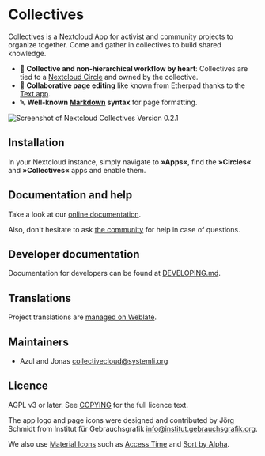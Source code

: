 # Collectives

Collectives is a Nextcloud App for activist and community projects to
organize together. Come and gather in collectives to build shared knowledge.

* 👥 **Collective and non-hierarchical workflow by heart**: Collectives are
  tied to a [Nextcloud Circle](https://github.com/nextcloud/circles) and
  owned by the collective.
* 📝 **Collaborative page editing** like known from Etherpad thanks to the
  [Text app](https://github.com/nextcloud/text).
* 🔤 **Well-known [Markdown](https://en.wikipedia.org/wiki/Markdown) syntax**
  for page formatting.

![Screenshot of Nextcloud Collectives Version 0.2.1](https://gitlab.com/collectivecloud/collectives/-/raw/main/docs/static/images/screenshot.png)

## Installation

In your Nextcloud instance, simply navigate to **»Apps«**, find the
**»Circles«** and **»Collectives«** apps and enable them.

## Documentation and help

Take a look at our [online documentation](https://collectivecloud.gitlab.io/collectives/).

Also, don't hesitate to ask [the community](https://help.nextcloud.com/c/apps/collectives/174)
for help in case of questions.

## Developer documentation

Documentation for developers can be found at [DEVELOPING.md](DEVELOPING.md).

## Translations

Project translations are [managed on Weblate](https://hosted.weblate.org/engage/collectives/).

## Maintainers

* Azul and Jonas <collectivecloud@systemli.org>

## Licence

AGPL v3 or later. See [COPYING](COPYING) for the full licence text.

The app logo and page icons were designed and contributed by Jörg Schmidt
from Institut für Gebrauchsgrafik <info@institut.gebrauchsgrafik.org>.

We also use [Material Icons](https://fonts.google.com/icons?selected=Material) such as [Access Time](https://fonts.google.com/icons?selected=Material%20Icons%3Aaccess_time) and [Sort by Alpha](https://fonts.google.com/icons?selected=Material%20Icons%3Asort_by_alpha).
